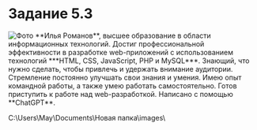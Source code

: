 # Задание 5.3 #
<image src="/images/photo_2023-02-27_13-42-04.jpg" alt="Фото">
**Илья Романов**, высшее образование в области информационных технологий. Достиг профессиональной эффективности в разработке web-приложений с использованием технологий ***HTML, CSS, JavaScript, PHP и MySQL***. Знающий, что нужно сделать, чтобы привлечь и удержать внимание аудитории. Стремление постоянно улучшать свои знания и умения. Имею опыт командной работы, а также умею работать самостоятельно. Готов приступить к работе над web-разработкой. Написано с помощью **ChatGPT**.

C:\Users\May\Documents\Новая папка\images\